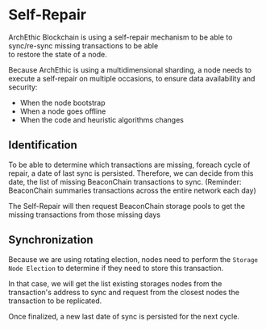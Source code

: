 # Self-Repair

ArchEthic Blockchain is using a self-repair mechanism to be able to sync/re-sync missing transactions to be able
<br />to restore the state of a node.

Because ArchEthic is using a multidimensional sharding, a node needs to execute a self-repair on multiple occasions, to ensure data availability and security:
- When the node bootstrap
- When a node goes offline
- When the code and heuristic algorithms changes

## Identification

To be able to determine which transactions are missing, foreach cycle of repair, a date of last sync is persisted.
Therefore, we can decide from this date, the list of missing BeaconChain transactions to sync. (Reminder: BeaconChain summaries transactions across the entire network each day)

The Self-Repair will then request BeaconChain storage pools to get the missing transactions from those missing days

## Synchronization

Because we are using rotating election, nodes need to perform the `Storage Node Election` to determine if they need to store this transaction.

In that case, we will get the list existing storages nodes from the transaction's address to sync and request from the closest nodes the transaction to be replicated.

Once finalized, a new last date of sync is persisted for the next cycle.

